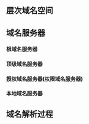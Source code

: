## 层次域名空间









## 域名服务器



#### 根域名服务器





#### 顶级域名服务器







#### 授权域名服务器(权限域名服务器)





#### 本地域名服务器







## 域名解析过程